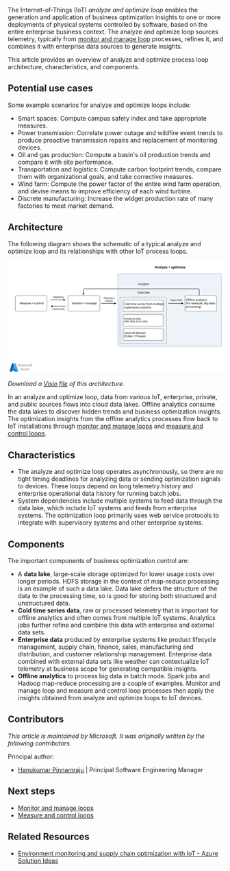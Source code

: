 The Internet-of-Things (IoT) *analyze and optimize loop* enables the generation and application of business optimization insights to one or more deployments of physical systems controlled by software, based on the entire enterprise business context. The analyze and optimize loop sources telemetry, typically from [monitor and manage loop](monitor-manage-loop.yml) processes, refines it, and combines it with enterprise data sources to generate insights.

This article provides an overview of analyze and optimize process loop architecture, characteristics, and components.

## Potential use cases

Some example scenarios for analyze and optimize loops include:

- Smart spaces: Compute campus safety index and take appropriate measures.
- Power transmission: Correlate power outage and wildfire event trends to produce proactive transmission repairs and replacement of monitoring devices.
- Oil and gas production: Compute a basin's oil production trends and compare it with site performance.
- Transportation and logistics: Compute carbon footprint trends, compare them with organizational goals, and take corrective measures.
- Wind farm: Compute the power factor of the entire wind farm operation, and devise means to improve efficiency of each wind turbine.
- Discrete manufacturing: Increase the widget production rate of many factories to meet market demand.

## Architecture

The following diagram shows the schematic of a typical analyze and optimize loop and its relationships with other IoT process loops.

[ ![Architecture diagram showing an analyze and optimize loop in context with measure and control and monitor and manage loops.](./media/analyze-and-optimize.svg)](./media/analyze-and-optimize.svg#lightbox)

*Download a [Visio file](https://arch-center.azureedge.net/analyze-and-optimize.vsdx) of this architecture.*

In an analyze and optimize loop, data from various IoT, enterprise, private, and public sources flows into cloud data lakes. Offline analytics consume the data lakes to discover hidden trends and business optimization insights. The optimization insights from the offline analytics processes flow back to IoT installations through [monitor and manage loops](monitor-manage-loop.yml) and [measure and control loops](measure-control-loop.yml).

## Characteristics

- The analyze and optimize loop operates asynchronously, so there are no tight timing deadlines for analyzing data or sending optimization signals to devices. These loops depend on long telemetry history and enterprise operational data history for running batch jobs.
- System dependencies include multiple systems to feed data through the data lake, which include IoT systems and feeds from enterprise systems. The optimization loop primarily uses web service protocols to integrate with supervisory systems and other enterprise systems.

## Components

The important components of business optimization control are:

- A **data lake**, large-scale storage optimized for lower usage costs over longer periods. HDFS storage in the context of map-reduce processing is an example of such a data lake. Data lake defers the structure of the data to the processing time, so is good for storing both structured and unstructured data.
- **Cold time series data**, raw or processed telemetry that is important for offline analytics and often comes from multiple IoT systems. Analytics jobs further refine and combine this data with enterprise and external data sets.
- **Enterprise data** produced by enterprise systems like product lifecycle management, supply chain, finance, sales, manufacturing and distribution, and customer relationship management. Enterprise data combined with external data sets like weather can contextualize IoT telemetry at business scope for generating compatible insights.
- **Offline analytics** to process big data in batch mode. Spark jobs and Hadoop map-reduce processing are a couple of examples. Monitor and manage loop and measure and control loop processes then apply the insights obtained from analyze and optimize loops to IoT devices.

## Contributors

*This article is maintained by Microsoft. It was originally written by the following contributors.*

Principal author:

* [Hanukumar Pinnamraju](https://www.linkedin.com/in/hanukumar-pinnamraju-b290298) | Principal Software Engineering Manager

## Next steps

- [Monitor and manage loops](monitor-manage-loop.yml)
- [Measure and control loops](measure-control-loop.yml)

## Related Resources

- [Environment monitoring and supply chain optimization with IoT - Azure Solution Ideas](/azure/architecture/solution-ideas/articles/environment-monitoring-and-supply-chain-optimization)
